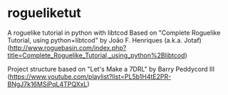 rogueliketut
============

A roguelike tutorial in python with libtcod
Based on "Complete Roguelike Tutorial, using python+libtcod" by João F. Henriques (a.k.a. Jotaf)
  (http://www.roguebasin.com/index.php?title=Complete_Roguelike_Tutorial,_using_python%2Blibtcod)

Project structure based on "Let's Make a 7DRL" by Barry Peddycord III
  (https://www.youtube.com/playlist?list=PL5b1H4tE2PR-BNgJ7k16MSiPqL4TPQXxL)
  
